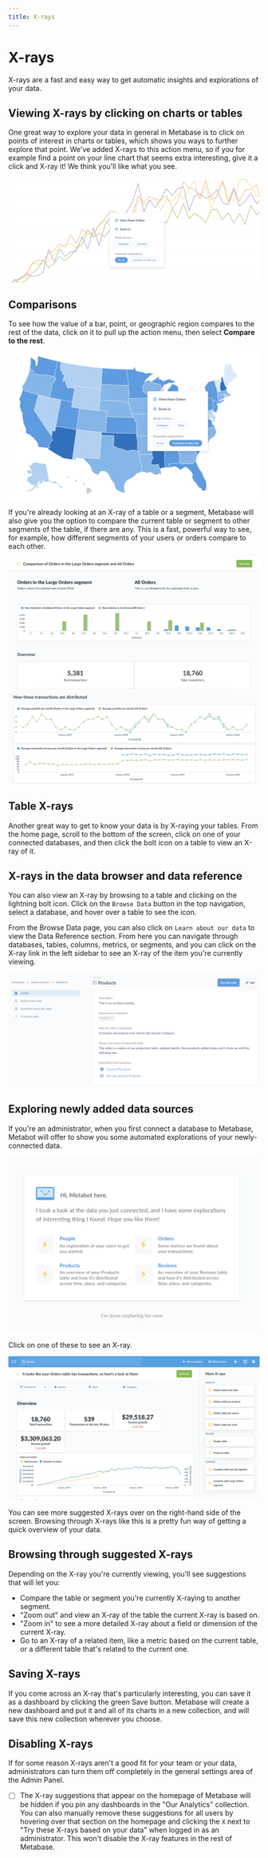 ```yaml
---
title: X-rays
---
```


# X-rays

X-rays are a fast and easy way to get automatic insights and explorations of your data.

## Viewing X-rays by clicking on charts or tables

One great way to explore your data in general in Metabase is to click on points of interest in charts or tables, which shows you ways to further explore that point. We've added X-rays to this action menu, so if you for example find a point on your line chart that seems extra interesting, give it a click and X-ray it! We think you'll like what you see.

![X-ray action in drill-through menu](images/x-rays/drill-through.png)

## Comparisons

To see how the value of a bar, point, or geographic region compares to the rest of the data, click on it to pull up the action menu, then select **Compare to the rest**.

![Compare menu](images/x-rays/x-ray-compare-popover.png)

If you're already looking at an X-ray of a table or a segment, Metabase will also give you the option to compare the current table or segment to other segments of the table, if there are any. This is a fast, powerful way to see, for example, how different segments of your users or orders compare to each other.

![Comparison](images/x-rays/x-ray-comparison-1.png)
![Comparison](images/x-rays/x-ray-comparison-2.png)

## Table X-rays

Another great way to get to know your data is by X-raying your tables. From the home page, scroll to the bottom of the screen, click on one of your connected databases, and then click the bolt icon on a table to view an X-ray of it.

## X-rays in the data browser and data reference

You can also view an X-ray by browsing to a table and clicking on the lightning bolt icon. Click on the `Browse Data` button in the top navigation, select a database, and hover over a table to see the icon.

From the Browse Data page, you can also click on `Learn about our data` to view the Data Reference section. From here you can navigate through databases, tables, columns, metrics, or segments, and you can click on the X-ray link in the left sidebar to see an X-ray of the item you're currently viewing.

![Data Reference X-ray](images/x-rays/data-reference.png)

## Exploring newly added data sources

If you're an administrator, when you first connect a database to Metabase, Metabot will offer to show you some automated explorations of your newly-connected data.

![X-ray example](images/x-rays/suggestions.png)

Click on one of these to see an X-ray.

![X-ray example](images/x-rays/x-rays-browse.png)

You can see more suggested X-rays over on the right-hand side of the screen. Browsing through X-rays like this is a pretty fun way of getting a quick overview of your data.

## Browsing through suggested X-rays

Depending on the X-ray you're currently viewing, you'll see suggestions that will let you:

- Compare the table or segment you're currently X-raying to another segment.
- "Zoom out" and view an X-ray of the table the current X-ray is based on.
- "Zoom in" to see a more detailed X-ray about a field or dimension of the current X-ray.
- Go to an X-ray of a related item, like a metric based on the current table, or a different table that's related to the current one.

## Saving X-rays

If you come across an X-ray that's particularly interesting, you can save it as a dashboard by clicking the green Save button. Metabase will create a new dashboard and put it and all of its charts in a new collection, and will save this new collection wherever you choose.

## Disabling X-rays

If for some reason X-rays aren't a good fit for your team or your data, administrators can turn them off completely in the general settings area of the Admin Panel.

  * [ ] The X-ray suggestions that appear on the homepage of Metabase will be hidden if you pin any dashboards in the "Our Analytics" collection. You can also manually remove these suggestions for all users by hovering over that section on the homepage and clicking the `X` next to "Try these X-rays based on your data" when logged in as an administrator. This won't disable the X-ray features in the rest of Metabase.
